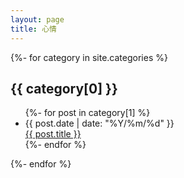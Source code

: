 ```yaml
---
layout: page
title: 心情
---
```

<div class="page page-mood">
  {%- for category in site.categories %}
  <div class="list-post">
    <h2 id="{{ category[0] }}">{{ category[0] }}</h2>
    <ul>
      {%- for post in category[1] %}
      <li>
        <span class="date">{{ post.date | date: "%Y/%m/%d" }}</span>
        <div class="title">
          <a href="{{ site.baseurl | append: post.url }}" class="hover-underline">{{ post.title }}</a>
        </div>
      </li>
      {%- endfor %}
    </ul>
  </div>
  {%- endfor %}
</div>
